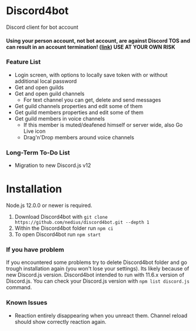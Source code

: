 # Discord4bot
Discord client for bot account

#### Using your person account, not bot account, are against Discord TOS and can result in an account termination! ([link](https://support.discordapp.com/hc/en-us/articles/115002192352-Automated-user-accounts-self-bots-)) USE AT YOUR OWN RISK

### Feature List
 * Login screen, with options to locally save token with or without additional local password
 * Get and open guilds
 * Get and open guild channels
   * For text channel you can get, delete and send messages
 * Get guild channels properties and edit some of them
 * Get guild members properties and edit some of them
 * Get guild members in voice channels
   * If this member is muted/deafened himself or server wide, also Go Live icon
   * Drag'n'Drop members around voice channels

### Long-Term To-Do List
 * Migration to new Discord.js v12

# Installation
Node.js 12.0.0 or newer is required.

1. Download Discord4bot with `git clone https://github.com/nedius/discord4bot.git --depth 1`
2. Within the Discord4bot folder run `npm ci`
3. To open Discord4bot run `npm start`

### If you have problem

If you encountered some problems try to delete Discord4bot folder and go trough installation again (you won't lose your settings). Its likely because of new Discord.js version. Discord4bot intended to run with 11.6.x version of Discord.js. You can check your Discord.js version with `npm list discord.js` command.

### Known Issues
 * Reaction entirely disappearing when you unreact them. Channel reload should show correctly reaction again.